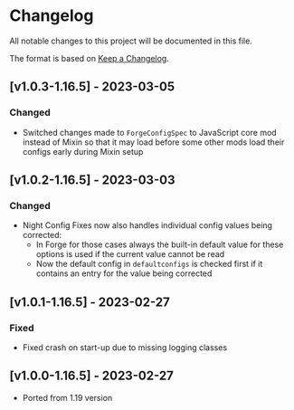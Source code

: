 # Changelog
All notable changes to this project will be documented in this file.

The format is based on [Keep a Changelog].

## [v1.0.3-1.16.5] - 2023-03-05
### Changed
- Switched changes made to `ForgeConfigSpec` to JavaScript core mod instead of Mixin so that it may load before some other mods load their configs early during Mixin setup

## [v1.0.2-1.16.5] - 2023-03-03
### Changed
- Night Config Fixes now also handles individual config values being corrected:
    - In Forge for those cases always the built-in default value for these options is used if the current value cannot be read
    - Now the default config in `defaultconfigs` is checked first if it contains an entry for the value being corrected

## [v1.0.1-1.16.5] - 2023-02-27
### Fixed
- Fixed crash on start-up due to missing logging classes

## [v1.0.0-1.16.5] - 2023-02-27
- Ported from 1.19 version

[Keep a Changelog]: https://keepachangelog.com/en/1.0.0/
